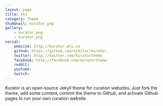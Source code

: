 ```yaml
---
layout: page
title: kk1
category: Theme
thumbnail: kurator.png
gallery:
    - kurator.png
    - kurator.png
social:
    website: http://kurator.mlu.io
    github: https://github.com/nihilor/kurator
    twitter: http://twitter.com/kuratortheme
    facebook: http://facebook.com/kuratortheme
    reddit: 
    youtube: 
    twitch: 
---
```

Kurator is an open-source Jekyll theme for curation websites. Just fork the theme, add some content, commit the theme to Github, and activate Github pages to run your own curation website.
